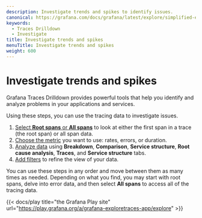 ```yaml
---
description: Investigate trends and spikes to identify issues.
canonical: https://grafana.com/docs/grafana/latest/explore/simplified-exploration/traces/investigate/
keywords:
  - Traces Drilldown
  - Investigate
title: Investigate trends and spikes
menuTitle: Investigate trends and spikes
weight: 600
---
```


# Investigate trends and spikes

Grafana Traces Drilldown provides powerful tools that help you identify and analyze problems in your applications and services.

Using these steps, you can use the tracing data to investigate issues.

1. [Select **Root spans** or **All spans**](choose-span-data) to look at either the first span in a trace (the root span) or all span data.
1. [Choose the metric](choose-red-metric) you want to use: rates, errors, or duration.
1. [Analyze data](analyze-tracing-data) using **Breakdown**, **Comparison**, **Service structure**, **Root cause analysis**, **Traces**, and **Service structure** tabs.
1. [Add filters](add-filters) to refine the view of your data.

You can use these steps in any order and move between them as many times as needed.
Depending on what you find, you may start with root spans, delve into error data, and then select **All spans** to access all of the tracing data.

{{< docs/play title="the Grafana Play site" url="https://play.grafana.org/a/grafana-exploretraces-app/explore" >}}
